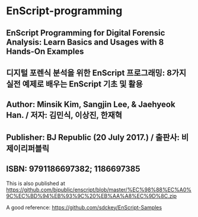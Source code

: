 # EnScript-programming

## EnScript Programming for Digital Forensic Analysis: Learn Basics and Usages with 8 Hands-On Examples
## 디지털 포렌식 분석을 위한 EnScript 프로그래밍: 8가지 실전 예제로 배우는 EnScript 기초 및 활용
## Author: Minsik Kim, Sangjin Lee, & Jaehyeok Han. / 저자: 김민식, 이상진, 한재혁
## Publisher: BJ Republic (20 July 2017.) / 출판사: 비제이리퍼블릭
## ISBN: 9791186697382; 1186697385

This is also published at
https://github.com/bjpublic/enscript/blob/master/%EC%98%88%EC%A0%9C%EC%BD%94%EB%93%9C%20%EB%AA%A8%EC%9D%8C.zip

A good reference:
https://github.com/sdckey/EnScript-Samples
